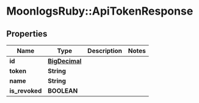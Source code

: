 # MoonlogsRuby::ApiTokenResponse

## Properties
Name | Type | Description | Notes
------------ | ------------- | ------------- | -------------
**id** | [**BigDecimal**](BigDecimal.md) |  | 
**token** | **String** |  | 
**name** | **String** |  | 
**is_revoked** | **BOOLEAN** |  | 

